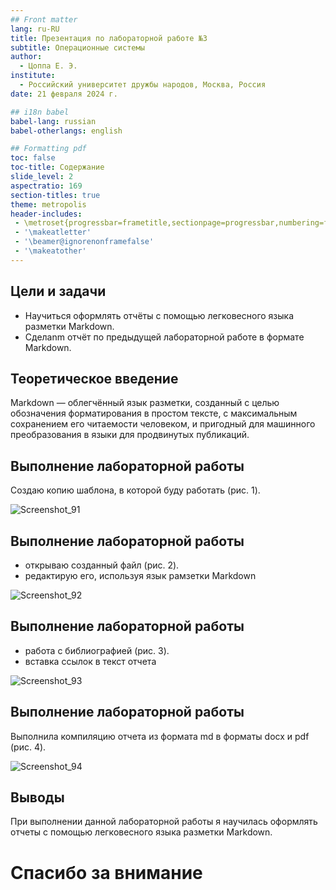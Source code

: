 ```yaml
---
## Front matter
lang: ru-RU
title: Презентация по лабораторной работе №3
subtitle: Операционные системы
author:
  - Цоппа Е. Э.
institute:
  - Российский университет дружбы народов, Москва, Россия
date: 21 февраля 2024 г.

## i18n babel
babel-lang: russian
babel-otherlangs: english

## Formatting pdf
toc: false
toc-title: Содержание
slide_level: 2
aspectratio: 169
section-titles: true
theme: metropolis
header-includes:
 - \metroset{progressbar=frametitle,sectionpage=progressbar,numbering=fraction}
 - '\makeatletter'
 - '\beamer@ignorenonframefalse'
 - '\makeatother'
---
```



## Цели и задачи

- Научиться оформлять отчёты с помощью легковесного языка разметки Markdown.
- Сделаnm отчёт по предыдущей лабораторной работе в формате Markdown.

## Теоретическое введение

Markdown — облегчённый язык разметки, созданный с целью обозначения форматирования в простом тексте, с максимальным сохранением его читаемости человеком, и пригодный для машинного преобразования в языки для продвинутых публикаций.

## Выполнение лабораторной работы

Создаю копию шаблона, в которой буду работать (рис. 1).

![Screenshot_91](https://github.com/evatsoppa/study_2023-2024_arh-pc/assets/145338773/1336278a-7e12-4bc9-9326-c267811f16b7)

## Выполнение лабораторной работы

- открываю созданный файл (рис. 2).
- редактирую его, используя язык рамзетки Markdown

![Screenshot_92](https://github.com/evatsoppa/study_2023-2024_arh-pc/assets/145338773/36e39959-0715-410e-ae3d-30b0db137017)

## Выполнение лабораторной работы

- работа с библиографией (рис. 3).
- вставка ссылок в текст отчета

![Screenshot_93](https://github.com/evatsoppa/study_2023-2024_arh-pc/assets/145338773/76754f6a-4c2c-4b5a-adb3-67ac63890439)

## Выполнение лабораторной работы

Выполнила компиляцию отчета из формата md в форматы docx и pdf (рис. 4).

![Screenshot_94](https://github.com/evatsoppa/study_2023-2024_arh-pc/assets/145338773/7dcf2399-766c-4697-ac28-c6acffa61327)

## Выводы

При выполнении данной лабораторной работы я научилась оформлять отчеты с помощью легковесного языка разметки Markdown.

# Спасибо за внимание
